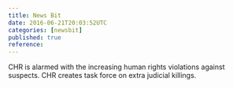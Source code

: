 ```yaml
---
title: News Bit
date: 2016-06-21T20:03:52UTC
categories: [newsbit]
published: true
reference: 
---
```


CHR is alarmed with the increasing human rights violations against suspects. CHR creates task force on extra judicial killings.
